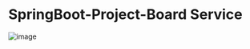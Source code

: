 # SpringBoot-Project-Board Service

![image](https://github.com/yashin20/BoardServiceV2/assets/92693776/db152c4c-1cb0-47e3-b6e5-cb6e02396e89)
